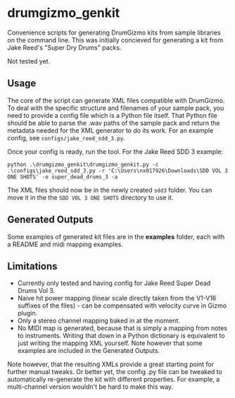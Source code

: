 # drumgizmo_genkit

Convenience scripts for generating DrumGizmo kits from sample libraries on the command line.
This was initially concieved for generating a kit from Jake Reed's "Super Dry Drums" packs.

Not tested yet.

## Usage

The core of the script can generate XML files compatible with DrumGizmo. To deal with the specific structure and filenames of your sample pack, you need to provide a config file which is a Python file itself.
That Python file should be able to parse the .wav paths of the sample pack and return the metadata needed for the XML generator to do its work.
For an example config, see `configs/jake_reed_sdd_3.py`.

Once your config is ready, run the tool. For the Jake Reed SDD 3 example:

```
python .\drumgizmo_genkit\drumgizmo_genkit.py -c .\configs\jake_reed_sdd_3.py -r 'C:\Users\nx017926\Downloads\SDD VOL 3 ONE SHOTS' -o super_dead_drums_3 -a
```

The XML files should now be in the newly created `sdd3` folder. You can move it in the the `SDD VOL 3 ONE SHOTS` directory to use it.

## Generated Outputs

Some examples of generated kit files are in the **examples** folder, each with a README and midi mapping examples.

## Limitations

* Currently only tested and having config for Jake Reed Super Dead Drums Vol 3.
* Naive hit power mapping (linear scale directly taken from the V1-V16 suffixes of the files) - can be compensated with velocity curve in Gizmo plugin.
* Only a stereo channel mapping baked in at the moment.
* No MIDI map is generated, because that is simply a mapping from notes to instruments. Writing that down in a Python dictionary is equivalent to just writing the mapping XML yourself. Note however that some examples are included in the Generated Outputs.

Note however, that the resulting XMLs provide a great starting point for further manual tweaks. Or better yet, the config .py file can be tweaked to automatically re-generate the kit with different properties. For example, a multi-channel version wouldn't be hard to make this way.
